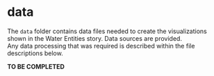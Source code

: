# data #

The `data` folder contains data files needed to create the visualizations shown in the Water Entities story.  Data sources are provided.  
Any data processing that was required is described within the file descriptions below.

**TO BE COMPLETED**